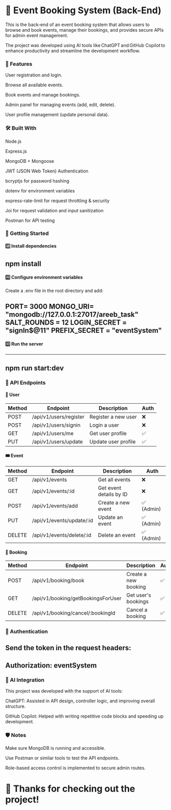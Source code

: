 # 📅 Event Booking System (Back-End)
This is the back-end of an event booking system that allows users to browse and book events, manage their bookings, and provides secure APIs for admin event management.

The project was developed using AI tools like ChatGPT and GitHub Copilot to enhance productivity and streamline the development workflow.

### 🚀 Features
User registration and login.

Browse all available events.

Book events and manage bookings.

Admin panel for managing events (add, edit, delete).

User profile management (update personal data).

### 🛠️ Built With
Node.js

Express.js

MongoDB + Mongoose

JWT (JSON Web Token) Authentication

bcryptjs for password hashing

dotenv for environment variables

express-rate-limit for request throttling & security

Joi for request validation and input sanitization

Postman for API testing

### 📂 Getting Started
#### 1️⃣ Install dependencies


npm install
---

#### 2️⃣ Configure environment variables
Create a .env file in the root directory and add:


PORT= 3000
MONGO_URI= "mongodb://127.0.0.1:27017/areeb_task"
SALT_ROUNDS = 12
LOGIN_SECRET = "signIn$@11"
PREFIX_SECRET = "eventSystem"
---
#### 3️⃣ Run the server

---
npm run start:dev
---

### 📑 API Endpoints
#### 🔐 User

| Method | Endpoint               | Description         | Auth |
| ------ | ---------------------- | ------------------- | ---- |
| POST   | /api/v1/users/register | Register a new user | ❌    |
| POST   | /api/v1/users/signin   | Login a user        | ❌    |
| GET    | /api/v1/users/me       | Get user profile    | ✅    |
| PUT    | /api/v1/users/update   | Update user profile | ✅    |

#### 🎟️ Event

| Method | Endpoint                   | Description             | Auth      |
| ------ | -------------------------- | ----------------------- | --------- |
| GET    | /api/v1/events             | Get all events          | ❌         |
| GET    | /api/v1/events/:id         | Get event details by ID | ❌         |
| POST   | /api/v1/events/add         | Create a new event      | ✅ (Admin) |
| PUT    | /api/v1/events/update/:id  | Update an event         | ✅ (Admin) |
| DELETE | /api/v1/events/delete/:id  | Delete an event         | ✅ (Admin) |

#### 📝 Booking

| Method | Endpoint                           | Description          | Auth |
| ------ | ---------------------------------- | -------------------- | ---- |
| POST   | /api/v1/booking/book               | Create a new booking | ✅    |
| GET    | /api/v1/booking/getBookingsForUser | Get user's bookings  | ✅    |
| DELETE | /api/v1/booking/cancel/:bookingId  | Cancel a booking     | ✅    |

### 🔑 Authentication

Send the token in the request headers:
---
Authorization: eventSystem <token>
---

### 🤖 AI Integration

This project was developed with the support of AI tools:

ChatGPT: Assisted in API design, controller logic, and improving overall structure.

GitHub Copilot: Helped with writing repetitive code blocks and speeding up development.

### 🛡️ Notes

Make sure MongoDB is running and accessible.

Use Postman or similar tools to test the API endpoints.

Role-based access control is implemented to secure admin routes.

# 🙌 Thanks for checking out the project!
